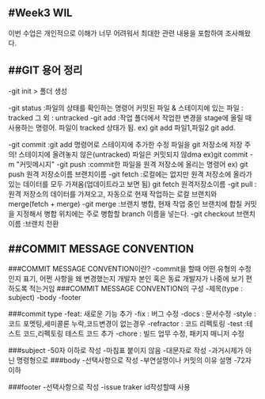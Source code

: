 #Week3 WIL
---
이번 수업은 개인적으로 이해가 너무 어려워서 최대한 관련 내용을 포함하여 조사해왔다.

##GIT 용어 정리
---
  -git init > 폴더 생성
    
  -git status
    :파일의 상태를 확인하는 명령어
     커밋된 파일 & 스테이지에 있는 파일 : tracked
     그 외 : untracked
  -git add
     :작업 폴더에서 작업한 변경을 stage에 올릴 때 사용하는 명령어. 파일이 tracked 상태가 됨.
     ex) git add 파일1,파일2
         git add.
    
  -git commit
     :git add 명령어로 스테이지에 추가한 수정 파일을 git 저장소에 저장
     주의! 스테이지에 올려놓지 않은(untracked) 파일은 커밋되지 않dma
     ex)git commit -m "커밋메시지"
  -git push
     :commit한 파일을 원격 저장소에 올리는 명령어
     ex) git push 원격 저장소이름 브랜치이름
  -git fetch
     :로컬에는 없지만 원격 저장소에 올라가 있는 데이터를 모두 가져옴(업데이트라고 보면 됨)
     git fetch 원격저장소이름
  -git pull
     :원격 저장소의 데이터를 가져오고, 자동으로 현재 작업하는 로컬 브랜치와 merge(fetch + merge)
  -git merge
     :브랜치 병합, 현재 작업 중인 브랜치에 합칠 커밋을 지정해서 병합
      <commit> 위치에는 주로 병합할 branch 이름을 넣는다.
  -git checkout 브랜치이름
    :브랜치 전환
    

##COMMIT MESSAGE CONVENTION
---
###COMMIT MESSAGE CONVENTION이란?
  -commit을 할때 어떤 유형의 수정인지 표기, 어쩐 사항을 왜 변경했는지 개발자 본인 혹은 동료 개발자가 나중에 보기 편하도록 적는거임
###COMMIT MESSAGE CONVENTION의 구성
  -제목(type : subject)
  -body
  -footer

  
###commit type
  -feat: 새로운 기능 추가
  -fix : 버그 수정
  -docs : 문서수정
  -style : 코드 포멧팅,세미콜론 누락,코드변경이 없는경우
  -refractor : 코드 리펙토링
  -test :테스트 코드,리펙토링 테스트 코드 추가
  -chore : 빌드 업무 수정, 패키지 매니저 수정
  
###subject
  -50자 이하로 작성
  -마침표 붙이지 않음
  -대문자로 작성
  -과거시제가 아닌 명령형으로
###body
  -선택사항으로 작성
  -부연설명이나 커밋의 이유 설명
  -72자 이하

###footer
  -선택사항으로 작성
  -issue traker id작성할때 사용
